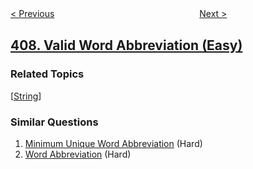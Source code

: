 <!--|This file generated by command(leetcode description); DO NOT EDIT.    |-->
<!--+----------------------------------------------------------------------+-->
<!--|@author    openset <openset.wang@gmail.com>                           |-->
<!--|@link      https://github.com/openset                                 |-->
<!--|@home      https://github.com/openset/leetcode                        |-->
<!--+----------------------------------------------------------------------+-->

[< Previous](https://github.com/openset/leetcode/tree/master/problems/trapping-rain-water-ii "Trapping Rain Water II")
　　　　　　　　　　　　　　　　
[Next >](https://github.com/openset/leetcode/tree/master/problems/longest-palindrome "Longest Palindrome")

## [408. Valid Word Abbreviation (Easy)](https://leetcode.com/problems/valid-word-abbreviation "有效单词缩写")



### Related Topics
  [[String](https://github.com/openset/leetcode/tree/master/tag/string/README.md)]

### Similar Questions
  1. [Minimum Unique Word Abbreviation](https://github.com/openset/leetcode/tree/master/problems/minimum-unique-word-abbreviation) (Hard)
  1. [Word Abbreviation](https://github.com/openset/leetcode/tree/master/problems/word-abbreviation) (Hard)
